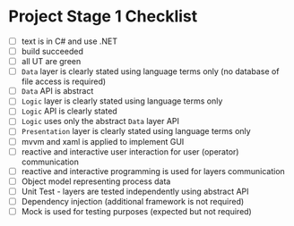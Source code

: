 # Project Stage 1 Checklist

- [ ] text is in C# and use .NET
- [ ] build succeeded
- [ ] all UT are green
- [ ] `Data` layer is clearly stated using language terms only (no database of file access is required)
- [ ] `Data` API is abstract
- [ ] `Logic` layer is clearly stated using language terms only
- [ ] `Logic` API is clearly stated
- [ ] `Logic` uses only the abstract `Data` layer API
- [ ] `Presentation` layer is clearly stated using language terms only
- [ ] mvvm and xaml is applied to implement GUI
- [ ] reactive and interactive user interaction for user (operator) communication
- [ ] reactive and interactive programming is used for layers communication
- [ ] Object model representing process data
- [ ] Unit Test - layers are tested independently using abstract API
- [ ] Dependency injection (additional framework is not required)
- [ ] Mock is used for testing purposes (expected but not required)
